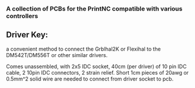 ### A collection of PCBs for the PrintNC compatible with various controllers ###

## Driver Key: ##
a convenient method to connect the Grblhal2K or Flexihal to the DM542T/DM556T or other similar drivers.

Comes unassembled, with 2x5 IDC socket, 40cm (per driver) of 10 pin IDC cable, 2 10pin IDC connectors, 2 strain relief. Short 1cm pieces of 20awg or 0.5mm^2 solid wire are needed to connect from driver socket to pcb.  